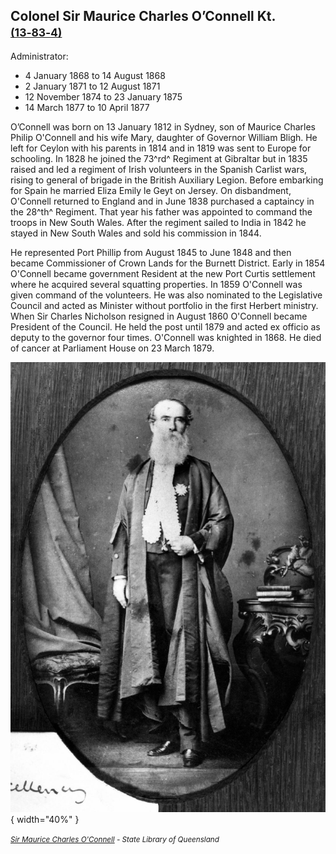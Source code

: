 ## Colonel Sir Maurice Charles O’Connell Kt. <small>[(13‑83‑4)](https://brisbane.discovereverafter.com/profile/31969272 "Go to Memorial Information" )</small>

Administrator:

  - 4 January 1868 to 14 August 1868
  - 2 January 1871 to 12 August 1871
  - 12 November 1874 to 23 January 1875 
  - 14 March 1877 to 10 April 1877

O’Connell was born on 13 January 1812 in Sydney, son of Maurice Charles Philip O'Connell and his wife Mary, daughter of Governor William Bligh. He left for Ceylon with his parents in 1814 and in 1819 was sent to Europe for schooling. In 1828 he joined the 73^rd^ Regiment at Gibraltar but in 1835 raised and led a regiment of Irish volunteers in the Spanish Carlist wars, rising to general of brigade in the British Auxiliary Legion. Before embarking for Spain he married Eliza Emily le Geyt on Jersey. On disbandment, O'Connell returned to England and in June 1838 purchased a captaincy in the 28^th^ Regiment. That year his father was appointed to command the troops in New South Wales. After the regiment sailed to India in 1842 he stayed in New South Wales and sold his commission in 1844. 

He represented Port Phillip from August 1845 to June 1848 and then became Commissioner of Crown Lands for the Burnett District. Early in 1854 O'Connell became government Resident at the new Port Curtis settlement where he acquired several squatting properties. In 1859 O'Connell was given command of the volunteers. He was also nominated to the Legislative Council and acted as Minister without portfolio in the first Herbert ministry. When Sir Charles Nicholson resigned in August 1860 O'Connell became President of the Council. He held the post until 1879 and acted ex officio as deputy to the governor four times. O'Connell was knighted in 1868. He died of cancer at Parliament House on 23 March 1879.


![Sir Maurice Charles O'Connell](../assets/maurice-charles-oconnell.jpg){ width="40%" }

*<small>[Sir Maurice Charles O'Connell](http://onesearch.slq.qld.gov.au/permalink/f/1upgmng/slq_alma21251755050002061) - State Library of Queensland </small>*

